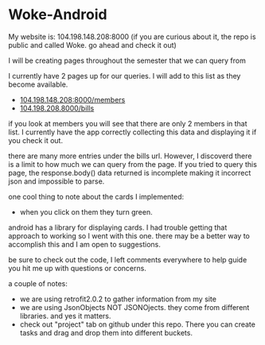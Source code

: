# Woke-Android

My website is: 104.198.148.208:8000
(if you are curious about it, the repo is public and called Woke. go ahead and check it out)

I will be creating pages throughout the semester that we can query from

I currently have 2 pages up for our queries. I will add to this list as they become available.
* [104.198.148.208:8000/members](104.198.148.208:8000/members)
* [104.198.208.8000/bills](104.198.148.207:8000/bills)

if you look at members you will see that there are only 2 members in that list. I currently have the app correctly collecting this data and displaying it if you check it out.

there are many more entries under the bills url. However, I discoverd there is a limit to how much we can query from the page. If you tried to query this page, the response.body() data returned is incomplete making it incorrect json and impossible to parse.

one cool thing to note about the cards I implemented:
* when you click on them they turn green.

android has a library for displaying cards. I had trouble getting that approach to working so I went with this one. there may be a better way to accomplish this and I am open to suggestions.

be sure to check out the code, I left comments everywhere to help guide you
hit me up with questions or concerns.

a couple of notes:
* we are using retrofit2.0.2 to gather information from my site
* we are using JsonObjects NOT JSONOjects. they come from different libraries. and yes it matters.
* check out "project" tab on github under this repo. There you can create tasks and drag and drop them into different buckets.
